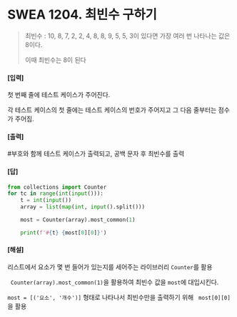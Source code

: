 # SWEA 1204. 최빈수 구하기

> 최빈수 : 10, 8, 7, 2, 2, 4, 8, 8, 9, 5, 5, 3이 있다면 가장 여러 번 나타나는 값은 8이다.
>
> 이때 최빈수는 8이 된다



#### [입력]

첫 번째 줄에 테스트 케이스가 주어진다.

각 테스트 케이스의 첫 줄에는 테스트 케이스의 번호가 주어지고 그 다음 줄부터는 점수가 주어짐.



#### [출력]

#부호와 함께 테스트 케이스가 출력되고, 공백 문자 후 최빈수를 출력



#### [답]

```python
from collections import Counter
for tc in range(int(input())):
    t = int(input())
    array = list(map(int, input().split()))

    most = Counter(array).most_common(1)

    print(f'#{t} {most[0][0]}')
```



#### [해설]

리스트에서 요소가 몇 번 들어가 있는지를 세어주는 라이브러리 `Counter`를 활용

` Counter(array).most_common(1)`을 활용하여 최빈수 값을 `most`에 대입시킨다.

`most = [('요소', '개수')]` 형태로 나타나서 최빈수만을 출력하기 위해 ` most[0][0]`을 활용



